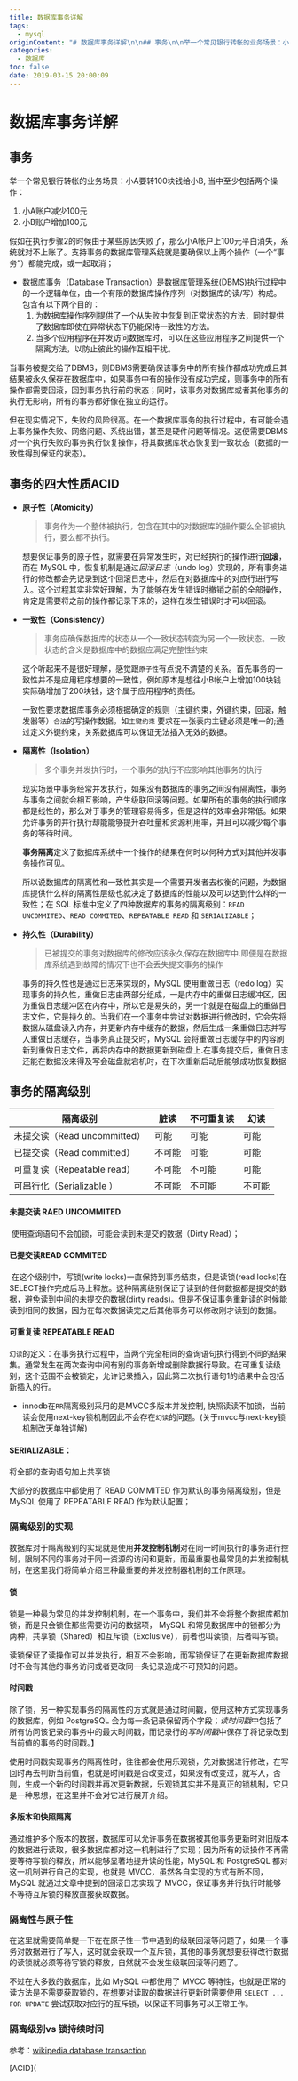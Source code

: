 ```yaml
---
title: 数据库事务详解
tags:
  - mysql
originContent: "# 数据库事务详解\n\n## 事务\n\n举一个常见银行转帐的业务场景：小A要转100块钱给小B, 当中至少包括两个操作：\n\n1. 小A账户减少100元\n2. 小B账户增加100元\n\n假如在执行步骤2的时候由于某些原因失败了，那么小A帐户上100元平白消失，系统就对不上账了。支持事务的数据库管理系统就是要确保以上两个操作（一个“事务”）都能完成，或一起取消；\n\n\n\n- 数据库事务（Database Transaction）是数据库管理系统(DBMS)执行过程中的一个逻辑单位，由一个有限的数据库操作序列（对数据库的读/写）构成。包含有以下两个目的：\n  1. 为数据库操作序列提供了一个从失败中恢复到正常状态的方法，同时提供了数据库即使在异常状态下仍能保持一致性的方法。\n  2. 当多个应用程序在并发访问数据库时，可以在这些应用程序之间提供一个隔离方法，以防止彼此的操作互相干扰。\n\n当事务被提交给了DBMS，则DBMS需要确保该事务中的所有操作都成功完成且其结果被永久保存在数据库中，如果事务中有的操作没有成功完成，则事务中的所有操作都需要回滚，回到事务执行前的状态；同时，该事务对数据库或者其他事务的执行无影响，所有的事务都好像在独立的运行。\n\n但在现实情况下，失败的风险很高。在一个数据库事务的执行过程中，有可能会遇上事务操作失败、网络问题、系统出错，甚至是硬件问题等情况。这便需要DBMS对一个执行失败的事务执行恢复操作，将其数据库状态恢复到一致状态（数据的一致性得到保证的状态）。\n\n\n\n## 事务的四大性质ACID\n\n- **原子性（Atomicity）**\n\n  > 事务作为一个整体被执行，包含在其中的对数据库的操作要么全部被执行，要么都不执行。\n\n  想要保证事务的原子性，就需要在异常发生时，对已经执行的操作进行**回滚**，而在 MySQL 中，恢复机制是通过*回滚日志*（undo log）实现的，所有事务进行的修改都会先记录到这个回滚日志中，然后在对数据库中的对应行进行写入。这个过程其实非常好理解，为了能够在发生错误时撤销之前的全部操作，肯定是需要将之前的操作都记录下来的，这样在发生错误时才可以回滚。\n\n- **一致性（Consistency）**\n\n  > 事务应确保数据库的状态从一个一致状态转变为另一个一致状态。一致状态的含义是数据库中的数据应满足完整性约束\n\n  这个听起来不是很好理解，感觉跟`原子性`有点说不清楚的关系。首先事务的一致性并不是应用程序想要的一致性，例如原本是想往小B帐户上增加100块钱实际确增加了200块钱，这个属于应用程序的责任。\n\n  一致性要求数据库事务必须根据确定的规则（主键约束，外键约束，回滚，触发器等）`合法`的写操作数据。如`主键约束`  要求在一张表内主键必须是唯一的;通过定义外键约束，关系数据库可以保证无法插入无效的数据。\n\n  \n\n- **隔离性（Isolation）**\n\n  > 多个事务并发执行时，一个事务的执行不应影响其他事务的执行\n\n  现实场景中事务经常并发执行，如果没有数据库的事务之间没有隔离性，事务与事务之间就会相互影响，产生级联回滚等问题。如果所有的事务的执行顺序都是线性的，那么对于事务的管理容易得多，但是这样的效率会非常低。如果允许事务的并行执行却能能够提升吞吐量和资源利用率，并且可以减少每个事务的等待时间。\n\n  \n\n  **事务隔离**定义了数据库系统中一个操作的结果在何时以何种方式对其他并发事务操作可见。\n\n  \n\n  所以说数据库的隔离性和一致性其实是一个需要开发者去权衡的问题，为数据库提供什么样的隔离性层级也就决定了数据库的性能以及可以达到什么样的一致性；在 SQL 标准中定义了四种数据库的事务的隔离级别：`READ UNCOMMITED`、`READ COMMITED`、`REPEATABLE READ` 和 `SERIALIZABLE`；\n\n- **持久性（Durability）**\n\n  > 已被提交的事务对数据库的修改应该永久保存在数据库中.即便是在数据库系统遇到故障的情况下也不会丢失提交事务的操作\n\n  事务的持久性也是通过日志来实现的，MySQL 使用重做日志（redo log）实现事务的持久性，重做日志由两部分组成，一是内存中的重做日志缓冲区，因为重做日志缓冲区在内存中，所以它是易失的，另一个就是在磁盘上的重做日志文件，它是持久的。当我们在一个事务中尝试对数据进行修改时，它会先将数据从磁盘读入内存，并更新内存中缓存的数据，然后生成一条重做日志并写入重做日志缓存，当事务真正提交时，MySQL 会将重做日志缓存中的内容刷新到重做日志文件，再将内存中的数据更新到磁盘上.在事务提交后，重做日志还能在数据没来得及写会磁盘就宕机时，在下次重新启动后能够成功恢复数据\n\n\n\n\n\n## 事务的隔离级别\n\n| 隔离级别                     | 脏读   | 不可重复读 | 幻读   |\n| ---------------------------- | ------ | ---------- | ------ |\n| 未提交读（Read uncommitted） | 可能   | 可能       | 可能   |\n| 已提交读（Read committed）   | 不可能 | 可能       | 可能   |\n| 可重复读（Repeatable read）  | 不可能 | 不可能     | 可能   |\n| 可串行化（Serializable ）    | 不可能 | 不可能     | 不可能 |\n\n\n\n#### 未提交读 RAED UNCOMMITED\n\n​\t使用查询语句不会加锁，可能会读到未提交的数据（Dirty Read）；\n\n#### 已提交读READ COMMITED\n\n​\t在这个级别中，写锁(write locks)一直保持到事务结束，但是读锁(read locks)在SELECT操作完成后马上释放。这种隔离级别保证了读到的任何数据都是提交的数据，避免读到中间的未提交的数据(dirty reads)。但是不保证事务重新读的时候能读到相同的数据，因为在每次数据读完之后其他事务可以修改刚才读到的数据。\n\n#### 可重复读 REPEATABLE READ\n\n`幻读`的定义：在事务执行过程中，当两个完全相同的查询语句执行得到不同的结果集。通常发生在两次查询中间有别的事务新增或删除数据行导致。在可重复读级别，这个范围不会被锁定，允许记录插入，因此第二次执行语句1的结果中会包括新插入的行。\n\n- innodb在`RR`隔离级别采用的是MVCC多版本并发控制, 快照读读不加锁，当前读会使用next-key锁机制因此不会存在`幻读`的问题。(关于mvcc与next-key锁机制改天单独详解)\n\n#### SERIALIZABLE：\n\n将全部的查询语句加上共享锁\n\n\n\n\n\n大部分的数据库中都使用了 READ COMMITED 作为默认的事务隔离级别，但是 MySQL 使用了 REPEATABLE READ 作为默认配置；\n\n\n\n\n\n### 隔离级别的实现\n\n数据库对于隔离级别的实现就是使用**并发控制机制**对在同一时间执行的事务进行控制，限制不同的事务对于同一资源的访问和更新，而最重要也最常见的并发控制机制，在这里我们将简单介绍三种最重要的并发控制器机制的工作原理。\n\n#### 锁\n\n锁是一种最为常见的并发控制机制，在一个事务中，我们并不会将整个数据库都加锁，而是只会锁住那些需要访问的数据项， MySQL 和常见数据库中的锁都分为两种，共享锁（Shared）和互斥锁（Exclusive），前者也叫读锁，后者叫写锁。\n\n\n\n读锁保证了读操作可以并发执行，相互不会影响，而写锁保证了在更新数据库数据时不会有其他的事务访问或者更改同一条记录造成不可预知的问题。\n\n#### 时间戳\n\n除了锁，另一种实现事务的隔离性的方式就是通过时间戳，使用这种方式实现事务的数据库，例如 PostgreSQL 会为每一条记录保留两个字段；*读时间戳*中包括了所有访问该记录的事务中的最大时间戳，而记录行的*写时间戳*中保存了将记录改到当前值的事务的时间戳。】\n\n\n\n\n\n使用时间戳实现事务的隔离性时，往往都会使用乐观锁，先对数据进行修改，在写回时再去判断当前值，也就是时间戳是否改变过，如果没有改变过，就写入，否则，生成一个新的时间戳并再次更新数据，乐观锁其实并不是真正的锁机制，它只是一种思想，在这里并不会对它进行展开介绍。\n\n#### 多版本和快照隔离\n\n通过维护多个版本的数据，数据库可以允许事务在数据被其他事务更新时对旧版本的数据进行读取，很多数据库都对这一机制进行了实现；因为所有的读操作不再需要等待写锁的释放，所以能够显著地提升读的性能，MySQL 和 PostgreSQL 都对这一机制进行自己的实现，也就是 MVCC，虽然各自实现的方式有所不同，MySQL 就通过文章中提到的回滚日志实现了 MVCC，保证事务并行执行时能够不等待互斥锁的释放直接获取数据。\n\n### 隔离性与原子性\n\n在这里就需要简单提一下在在原子性一节中遇到的级联回滚等问题了，如果一个事务对数据进行了写入，这时就会获取一个互斥锁，其他的事务就想要获得改行数据的读锁就必须等待写锁的释放，自然就不会发生级联回滚等问题了。\n\n\n\n不过在大多数的数据库，比如 MySQL 中都使用了 MVCC 等特性，也就是正常的读方法是不需要获取锁的，在想要对读取的数据进行更新时需要使用 `SELECT ... FOR UPDATE` 尝试获取对应行的互斥锁，以保证不同事务可以正常工作。\n\n\n\n### 隔离级别vs 锁持续时间\n\n\n\n参考：[wikipedia database transaction](https://en.wikipedia.org/wiki/Database_transaction)\n\n[ACID]("
categories:
  - 数据库
toc: false
date: 2019-03-15 20:00:09
---
```


# 数据库事务详解

## 事务

举一个常见银行转帐的业务场景：小A要转100块钱给小B, 当中至少包括两个操作：

1. 小A账户减少100元
2. 小B账户增加100元

假如在执行步骤2的时候由于某些原因失败了，那么小A帐户上100元平白消失，系统就对不上账了。支持事务的数据库管理系统就是要确保以上两个操作（一个“事务”）都能完成，或一起取消；



- 数据库事务（Database Transaction）是数据库管理系统(DBMS)执行过程中的一个逻辑单位，由一个有限的数据库操作序列（对数据库的读/写）构成。包含有以下两个目的：
  1. 为数据库操作序列提供了一个从失败中恢复到正常状态的方法，同时提供了数据库即使在异常状态下仍能保持一致性的方法。
  2. 当多个应用程序在并发访问数据库时，可以在这些应用程序之间提供一个隔离方法，以防止彼此的操作互相干扰。

当事务被提交给了DBMS，则DBMS需要确保该事务中的所有操作都成功完成且其结果被永久保存在数据库中，如果事务中有的操作没有成功完成，则事务中的所有操作都需要回滚，回到事务执行前的状态；同时，该事务对数据库或者其他事务的执行无影响，所有的事务都好像在独立的运行。

但在现实情况下，失败的风险很高。在一个数据库事务的执行过程中，有可能会遇上事务操作失败、网络问题、系统出错，甚至是硬件问题等情况。这便需要DBMS对一个执行失败的事务执行恢复操作，将其数据库状态恢复到一致状态（数据的一致性得到保证的状态）。



## 事务的四大性质ACID

- **原子性（Atomicity）**

  > 事务作为一个整体被执行，包含在其中的对数据库的操作要么全部被执行，要么都不执行。

  想要保证事务的原子性，就需要在异常发生时，对已经执行的操作进行**回滚**，而在 MySQL 中，恢复机制是通过*回滚日志*（undo log）实现的，所有事务进行的修改都会先记录到这个回滚日志中，然后在对数据库中的对应行进行写入。这个过程其实非常好理解，为了能够在发生错误时撤销之前的全部操作，肯定是需要将之前的操作都记录下来的，这样在发生错误时才可以回滚。

- **一致性（Consistency）**

  > 事务应确保数据库的状态从一个一致状态转变为另一个一致状态。一致状态的含义是数据库中的数据应满足完整性约束

  这个听起来不是很好理解，感觉跟`原子性`有点说不清楚的关系。首先事务的一致性并不是应用程序想要的一致性，例如原本是想往小B帐户上增加100块钱实际确增加了200块钱，这个属于应用程序的责任。

  一致性要求数据库事务必须根据确定的规则（主键约束，外键约束，回滚，触发器等）`合法`的写操作数据。如`主键约束`  要求在一张表内主键必须是唯一的;通过定义外键约束，关系数据库可以保证无法插入无效的数据。

  

- **隔离性（Isolation）**

  > 多个事务并发执行时，一个事务的执行不应影响其他事务的执行

  现实场景中事务经常并发执行，如果没有数据库的事务之间没有隔离性，事务与事务之间就会相互影响，产生级联回滚等问题。如果所有的事务的执行顺序都是线性的，那么对于事务的管理容易得多，但是这样的效率会非常低。如果允许事务的并行执行却能能够提升吞吐量和资源利用率，并且可以减少每个事务的等待时间。

  

  **事务隔离**定义了数据库系统中一个操作的结果在何时以何种方式对其他并发事务操作可见。

  

  所以说数据库的隔离性和一致性其实是一个需要开发者去权衡的问题，为数据库提供什么样的隔离性层级也就决定了数据库的性能以及可以达到什么样的一致性；在 SQL 标准中定义了四种数据库的事务的隔离级别：`READ UNCOMMITED`、`READ COMMITED`、`REPEATABLE READ` 和 `SERIALIZABLE`；

- **持久性（Durability）**

  > 已被提交的事务对数据库的修改应该永久保存在数据库中.即便是在数据库系统遇到故障的情况下也不会丢失提交事务的操作

  事务的持久性也是通过日志来实现的，MySQL 使用重做日志（redo log）实现事务的持久性，重做日志由两部分组成，一是内存中的重做日志缓冲区，因为重做日志缓冲区在内存中，所以它是易失的，另一个就是在磁盘上的重做日志文件，它是持久的。当我们在一个事务中尝试对数据进行修改时，它会先将数据从磁盘读入内存，并更新内存中缓存的数据，然后生成一条重做日志并写入重做日志缓存，当事务真正提交时，MySQL 会将重做日志缓存中的内容刷新到重做日志文件，再将内存中的数据更新到磁盘上.在事务提交后，重做日志还能在数据没来得及写会磁盘就宕机时，在下次重新启动后能够成功恢复数据





## 事务的隔离级别

| 隔离级别                     | 脏读   | 不可重复读 | 幻读   |
| ---------------------------- | ------ | ---------- | ------ |
| 未提交读（Read uncommitted） | 可能   | 可能       | 可能   |
| 已提交读（Read committed）   | 不可能 | 可能       | 可能   |
| 可重复读（Repeatable read）  | 不可能 | 不可能     | 可能   |
| 可串行化（Serializable ）    | 不可能 | 不可能     | 不可能 |



#### 未提交读 RAED UNCOMMITED

​	使用查询语句不会加锁，可能会读到未提交的数据（Dirty Read）；

#### 已提交读READ COMMITED

​	在这个级别中，写锁(write locks)一直保持到事务结束，但是读锁(read locks)在SELECT操作完成后马上释放。这种隔离级别保证了读到的任何数据都是提交的数据，避免读到中间的未提交的数据(dirty reads)。但是不保证事务重新读的时候能读到相同的数据，因为在每次数据读完之后其他事务可以修改刚才读到的数据。

#### 可重复读 REPEATABLE READ

`幻读`的定义：在事务执行过程中，当两个完全相同的查询语句执行得到不同的结果集。通常发生在两次查询中间有别的事务新增或删除数据行导致。在可重复读级别，这个范围不会被锁定，允许记录插入，因此第二次执行语句1的结果中会包括新插入的行。

- innodb在`RR`隔离级别采用的是MVCC多版本并发控制, 快照读读不加锁，当前读会使用next-key锁机制因此不会存在`幻读`的问题。(关于mvcc与next-key锁机制改天单独详解)

#### SERIALIZABLE：

将全部的查询语句加上共享锁





大部分的数据库中都使用了 READ COMMITED 作为默认的事务隔离级别，但是 MySQL 使用了 REPEATABLE READ 作为默认配置；





### 隔离级别的实现

数据库对于隔离级别的实现就是使用**并发控制机制**对在同一时间执行的事务进行控制，限制不同的事务对于同一资源的访问和更新，而最重要也最常见的并发控制机制，在这里我们将简单介绍三种最重要的并发控制器机制的工作原理。

#### 锁

锁是一种最为常见的并发控制机制，在一个事务中，我们并不会将整个数据库都加锁，而是只会锁住那些需要访问的数据项， MySQL 和常见数据库中的锁都分为两种，共享锁（Shared）和互斥锁（Exclusive），前者也叫读锁，后者叫写锁。



读锁保证了读操作可以并发执行，相互不会影响，而写锁保证了在更新数据库数据时不会有其他的事务访问或者更改同一条记录造成不可预知的问题。

#### 时间戳

除了锁，另一种实现事务的隔离性的方式就是通过时间戳，使用这种方式实现事务的数据库，例如 PostgreSQL 会为每一条记录保留两个字段；*读时间戳*中包括了所有访问该记录的事务中的最大时间戳，而记录行的*写时间戳*中保存了将记录改到当前值的事务的时间戳。】





使用时间戳实现事务的隔离性时，往往都会使用乐观锁，先对数据进行修改，在写回时再去判断当前值，也就是时间戳是否改变过，如果没有改变过，就写入，否则，生成一个新的时间戳并再次更新数据，乐观锁其实并不是真正的锁机制，它只是一种思想，在这里并不会对它进行展开介绍。

#### 多版本和快照隔离

通过维护多个版本的数据，数据库可以允许事务在数据被其他事务更新时对旧版本的数据进行读取，很多数据库都对这一机制进行了实现；因为所有的读操作不再需要等待写锁的释放，所以能够显著地提升读的性能，MySQL 和 PostgreSQL 都对这一机制进行自己的实现，也就是 MVCC，虽然各自实现的方式有所不同，MySQL 就通过文章中提到的回滚日志实现了 MVCC，保证事务并行执行时能够不等待互斥锁的释放直接获取数据。

### 隔离性与原子性

在这里就需要简单提一下在在原子性一节中遇到的级联回滚等问题了，如果一个事务对数据进行了写入，这时就会获取一个互斥锁，其他的事务就想要获得改行数据的读锁就必须等待写锁的释放，自然就不会发生级联回滚等问题了。



不过在大多数的数据库，比如 MySQL 中都使用了 MVCC 等特性，也就是正常的读方法是不需要获取锁的，在想要对读取的数据进行更新时需要使用 `SELECT ... FOR UPDATE` 尝试获取对应行的互斥锁，以保证不同事务可以正常工作。



### 隔离级别vs 锁持续时间



参考：[wikipedia database transaction](https://en.wikipedia.org/wiki/Database_transaction)

[ACID](